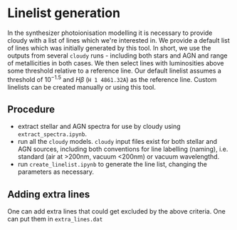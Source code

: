 
# Linelist generation

In the synthesizer photoionisation modelling it is necessary to provide cloudy with a list of lines which we're interested in. We provide a default list of lines which was initially generated by this tool. In short, we use the outputs from several `cloudy` runs - including both stars and AGN and range of metallicities in both cases. We then select lines with luminosities above some threshold relative to a reference line. Our default linelist assumes a threshold of $10^{-1.5}$ and $H\beta$ (`H 1 4861.32A`) as the reference line. Custom linelists can be created manually or using this tool.

## Procedure

- extract stellar and AGN spectra for use by cloudy using `extract_spectra.ipynb`.
- run all the `cloudy` models. `cloudy` input files exist for both stellar and AGN sources, including both conventions for line labelling (naming), i.e. standard (air at >200nm, vacuum <200nm) or vacuum wavelengthd.
- run `create_linelist.ipynb` to generate the line list, changing the parameters as necessary.

## Adding extra lines

One can add extra lines that could get excluded by the above criteria. One can put them in `extra_lines.dat` 